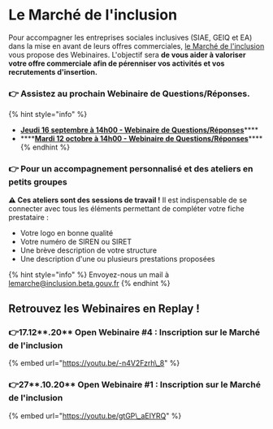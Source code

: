 # Le Marché de l'inclusion

Pour accompagner les entreprises sociales inclusives \(SIAE, GEIQ et EA\) dans la mise en avant de leurs offres commerciales, [le Marché de l'inclusion](../le-marche-de-linclusion/) vous propose des Webinaires. L'objectif sera **de vous aider à valoriser votre offre commerciale afin de pérenniser vos activités et vos recrutements d'insertion.**

### 👉 Assistez au prochain Webinaire de Questions/Réponses.

{% hint style="info" %}
* [**Jeudi 16 septembre à 14h00 - Webinaire de Questions/Réponses**](https://app.livestorm.co/itou/webinaire-le-marche-de-linclusion-questionsreponses?utm_source=Livestorm+company+page)\*\*\*\*
* \*\*\*\*[**Mardi 12 octobre à 14h00 - Webinaire de Questions/Réponses**](https://app.livestorm.co/itou/webinaire-le-marche-de-linclusion-questionsreponses3?type=detailed)\*\*\*\*
{% endhint %}

### 👉 Pour un accompagnement personnalisé et des ateliers en petits groupes

**⚠︎ Ces ateliers sont des sessions de travail !** Il est indispensable de se connecter avec tous les éléments permettant de compléter votre fiche prestataire : 

* Votre logo en bonne qualité
* Votre numéro de SIREN ou SIRET
* Une brève description de votre structure
* Une description d'une ou plusieurs prestations proposées

{% hint style="info" %}
Envoyez-nous un mail à [lemarche@inclusion.beta.gouv.fr](mailto:lemarche@inclusion.beta.gouv.fr)
{% endhint %}

## Retrouvez les Webinaires en Replay !

### 👉17.12**.20** Open Webinaire \#4 : Inscription sur le Marché de l'inclusion

{% embed url="https://youtu.be/-n4V2Fzrh\_8" %}



### 👉27**.10.20** Open Webinaire \#1 : Inscription sur le Marché de l'inclusion

{% embed url="https://youtu.be/gtGP\_aEIYRQ" %}

